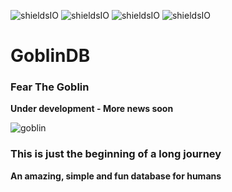 ![shieldsIO](https://img.shields.io/github/issues/UlisesGascon/GoblinDB.svg)
![shieldsIO](https://img.shields.io/github/release/UlisesGascon/GoblinDB.svg)
![shieldsIO](https://img.shields.io/github/license/UlisesGascon/GoblinDB.svg)
![shieldsIO](https://img.shields.io/david/UlisesGascon/GoblinDB.svg)

# GoblinDB

### Fear The Goblin

**Under development - More news soon**

![goblin](http://www.thegoldqueen.com/wp-content/uploads/2015/09/goblin.jpg)

### This is just the beginning of a long journey

**An amazing, simple and fun database for humans**